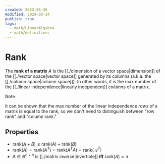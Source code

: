 ```yaml
---
created: 2023-05-30
modified: 2024-03-14
publish: true
tags:
  - math/LinearAlgebra
  - math/definitions
---
```


# Rank

The **rank of a matrix** $A$ is the [[./dimension of a vector space|dimension]] of the [[./vector space|vector space]] generated by its columns (a.k.a. the [[./column space|column space]]). In other words, it is the max number of the [[./linear independence|linearly independent]] *columns* of a matrix.

> [!note]
>  it can be shown that the max number of the linear independence *rows* of a matrix is equal to the rank, so we don't need to distinguish between "row rank" and "column rank."

## Properties
- $\text{rank}(A + B) \leq \text{rank}(A) + \text{rank}(B)$
- $\text{rank}(A) = \text{rank}(A^T) = \text{rank}(A^TA) = \text{rank}(\mathcal{A}^T)$
- $A \in \mathbb{R}^{n \times n}$ is [[./matrix inverse|invertible]] **iff** $\text{rank}(A) = n$